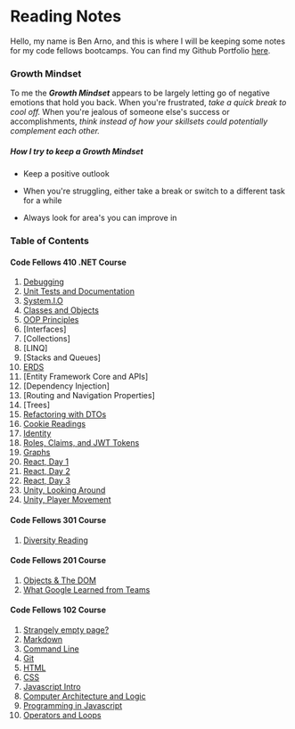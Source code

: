 # Reading Notes

Hello, my name is Ben Arno, and this is where I will be keeping some notes for my code fellows bootcamps. You can find my Github Portfolio [here](https://github.com/Barnord).

### Growth Mindset

To me the ***Growth Mindset*** appears to be largely letting go of negative emotions that hold you back. When you're frustrated, *take a quick break to cool off.* When you're jealous of someone else's success or accomplishments, *think instead of how your skillsets could potentially complement each other.*

##### How I try to keep a ***Growth Mindset***

* Keep a positive outlook
- When you're struggling, either take a break or switch to a different task for a while
* Always look for area's you can improve in


### Table of Contents

#### Code Fellows 410 .NET Course
1. [Debugging](debugging.md)
2. [Unit Tests and Documentation](testing.md)
3. [System.I.O](systemio.md)
4. [Classes and Objects](classes.md)
5. [OOP Principles](oop.md)
7. [Interfaces]
8. [Collections]
9. [LINQ]
10. [Stacks and Queues]
11. [ERDS](erds.md)
12. [Entity Framework Core and APIs]
13. [Dependency Injection]
14. [Routing and Navigation Properties]
15. [Trees]
16. [Refactoring with DTOs](dataTransferObjects.md)
17. [Cookie Readings](testingSwaggerDeployments.md)
18. [Identity](identity.md)
19. [Roles, Claims, and JWT Tokens](rolesClaimsJWTTokens.md)
20. [Graphs](graphs.md)
21. [React, Day 1](reactd1.md)
22. [React, Day 2]()
23. [React, Day 3](reactd3.md)
24. [Unity, Looking Around](unity2.md)
25. [Unity, Player Movement](unity1.md)

#### Code Fellows 301 Course
1. [Diversity Reading](diversity.md)

#### Code Fellows 201 Course
1. [Objects & The DOM](objects.md)
2. [What Google Learned from Teams](teams.md)


#### Code Fellows 102 Course
1. [Strangely empty page?](markdown.md)
2. [Markdown](learn-markdown.md)
3. [Command Line](commandlinecheatsheet.md)
4. [Git](gitnotes.md)
5. [HTML](html.md)
6. [CSS](css.md)
7. [Javascript Intro](js-intro.md)
8. [Computer Architecture and Logic](gates.md)
9. [Programming in Javascript](program-js.md)
10. [Operators and Loops](fun-part.md)